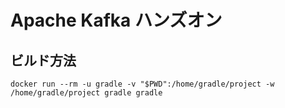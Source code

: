 # Apache Kafka ハンズオン

## ビルド方法

```
docker run --rm -u gradle -v "$PWD":/home/gradle/project -w /home/gradle/project gradle gradle
```

